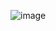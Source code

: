 ![image](https://user-images.githubusercontent.com/31981663/210937509-5d70d2b7-acde-4f6d-9450-5113823c17b9.png)
